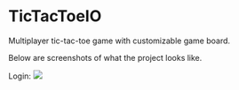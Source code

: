 # TicTacToeIO
Multiplayer tic-tac-toe game with customizable game board.

Below are screenshots of what the project looks like.

Login:
<img src = (https://user-images.githubusercontent.com/47485249/85234843-5fd30d00-b3de-11ea-9473-39b37ee3b935.png)>
